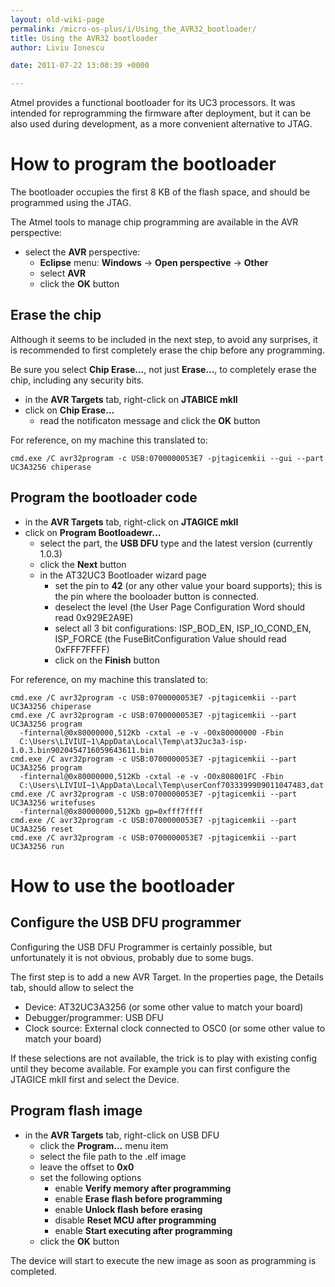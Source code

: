 ```yaml
---
layout: old-wiki-page
permalink: /micro-os-plus/i/Using_the_AVR32_bootloader/
title: Using the AVR32 bootloader
author: Liviu Ionescu

date: 2011-07-22 13:08:39 +0000

---
```


Atmel provides a functional bootloader for its UC3 processors. It was intended for reprogramming the firmware after deployment, but it can be also used during development, as a more convenient alternative to JTAG.

How to program the bootloader
=============================

The bootloader occupies the first 8 KB of the flash space, and should be programmed using the JTAG.

The Atmel tools to manage chip programming are available in the AVR perspective:

-   select the **AVR** perspective:
    -   **Eclipse** menu: **Windows** → **Open perspective** → **Other**
    -   select **AVR**
    -   click the **OK** button

Erase the chip
--------------

Although it seems to be included in the next step, to avoid any surprises, it is recommended to first completely erase the chip before any programming.

Be sure you select **Chip Erase...**, not just **Erase...**, to completely erase the chip, including any security bits.

-   in the **AVR Targets** tab, right-click on **JTABICE mkII**
-   click on **Chip Erase...**
    -   read the notificaton message and click the **OK** button

For reference, on my machine this translated to:

    cmd.exe /C avr32program -c USB:0700000053E7 -pjtagicemkii --gui --part UC3A3256 chiperase

Program the bootloader code
---------------------------

-   in the **AVR Targets** tab, right-click on **JTAGICE mkII**
-   click on **Program Bootloadewr...**
    -   select the part, the **USB DFU** type and the latest version (currently 1.0.3)
    -   click the **Next** button
    -   in the AT32UC3 Bootloader wizard page
        -   set the pin to **42** (or any other value your board supports); this is the pin where the booloader button is connected.
        -   deselect the level (the User Page Configuration Word should read 0x929E2A9E)
        -   select all 3 bit configurations: ISP_BOD_EN, ISP_IO_COND_EN, ISP_FORCE (the FuseBitConfiguration Value should read 0xFFF7FFFF)
        -   click on the **Finish** button

For reference, on my machine this translated to:

    cmd.exe /C avr32program -c USB:0700000053E7 -pjtagicemkii --part UC3A3256 chiperase
    cmd.exe /C avr32program -c USB:0700000053E7 -pjtagicemkii --part UC3A3256 program
      -finternal@0x80000000,512Kb -cxtal -e -v -O0x80000000 -Fbin
      C:\Users\LIVIUI~1\AppData\Local\Temp\at32uc3a3-isp-1.0.3.bin9020454716059643611.bin
    cmd.exe /C avr32program -c USB:0700000053E7 -pjtagicemkii --part UC3A3256 program
      -finternal@0x80000000,512Kb -cxtal -e -v -O0x808001FC -Fbin
      C:\Users\LIVIUI~1\AppData\Local\Temp\userConf7033399909011047483,dat
    cmd.exe /C avr32program -c USB:0700000053E7 -pjtagicemkii --part UC3A3256 writefuses
      -finternal@0x80000000,512Kb gp=0xfff7ffff
    cmd.exe /C avr32program -c USB:0700000053E7 -pjtagicemkii --part UC3A3256 reset
    cmd.exe /C avr32program -c USB:0700000053E7 -pjtagicemkii --part UC3A3256 run

How to use the bootloader
=========================

Configure the USB DFU programmer
--------------------------------

Configuring the USB DFU Programmer is certainly possible, but unfortunately it is not obvious, probably due to some bugs.

The first step is to add a new AVR Target. In the properties page, the Details tab, should allow to select the

-   Device: AT32UC3A3256 (or some other value to match your board)
-   Debugger/programmer: USB DFU
-   Clock source: External clock connected to OSC0 (or some other value to match your board)

If these selections are not available, the trick is to play with existing config until they become available. For example you can first configure the JTAGICE mkII first and select the Device.

Program flash image
-------------------

-   in the **AVR Targets** tab, right-click on USB DFU
    -   click the **Program...** menu item
    -   select the file path to the .elf image
    -   leave the offset to **0x0**
    -   set the following options
        -   enable **Verify memory after programming**
        -   enable **Erase flash before programming**
        -   enable **Unlock flash before erasing**
        -   disable **Reset MCU after programming**
        -   enable **Start executing after programming**
    -   click the **OK** button

The device will start to execute the new image as soon as programming is completed.
